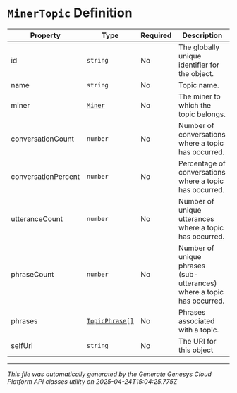 # `MinerTopic` Definition

| Property | Type | Required | Description |
|----------|------|----------|-------------|
| id | `string` | No | The globally unique identifier for the object. |
| name | `string` | No | Topic name. |
| miner | [`Miner`](miner-definition.md) | No | The miner to which the topic belongs. |
| conversationCount | `number` | No | Number of conversations where a topic has occurred. |
| conversationPercent | `number` | No | Percentage of conversations where a topic has occurred. |
| utteranceCount | `number` | No | Number of unique utterances where a topic has occurred. |
| phraseCount | `number` | No | Number of unique phrases (sub-utterances) where a topic has occurred. |
| phrases | [`TopicPhrase[]`](topicphrase-definition.md) | No | Phrases associated with a topic. |
| selfUri | `string` | No | The URI for this object |

---

*This file was automatically generated by the Generate Genesys Cloud Platform API classes utility on 2025-04-24T15:04:25.775Z*